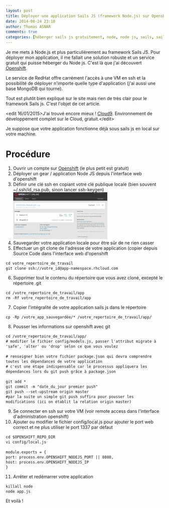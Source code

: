 ```yaml
---
layout: post
title: Déployer une application Sails JS (framework Node.js) sur Openshift - gratuit
date: 2014-08-24 23:10
author: Thomas ASNAR
comments: true
categories: [héberger sails js gratuitement, node, node js, sails, sails js openshift, Script, shell, ssh]
---
```

Je me mets à Node.js et plus particulièrement au framework Sails JS. Pour déployer mon application, il me fallait une solution robuste et un service gratuit qui puisse héberger du Node js.
C'est là que j'ai découvert <a href="https://www.openshift.com/" title="openshift">Openshift</a>.

Le service de RedHat offre carrément l'accès à une VM en ssh et la possibilité de déployer n'importe quelle type d'application (j'ai aussi une base MongoDB qui tourne).

Tout est plutôt bien expliqué sur le site mais rien de très clair pour le framework Sails js. C'est l'objet de cet article.

&lt;edit 16/01/2015&gt;J'ai trouvé encore mieux ! <a href="https://c9.io/">Cloud9</a>. Environnement de développement complet sur le Cloud, gratuit.&lt;/edit&gt;

Je suppose que votre application fonctionne déjà sous sails js en local sur votre machine.

# Procédure
1. Ouvrir un compte sur <a href="https://www.openshift.com/" title="openshift">Openshift</a> (le plus petit est gratuit)
2. Déployer un gear / application Node JS depuis l'interface web d'openshift
3. Définir une clé ssh en copiant votre clé publique locale (bien souvent ~/.ssh/id_rsa.pub, sinon lancer ssh-keygen)<a href="/wp-content/uploads/openshift.png"><img src="/wp-content/uploads/openshift-300x149.png" alt="openshift" /></a>
4. Sauvegarder votre application locale pour être sûr de ne rien casser
5. Effectuer un git clone de l'adresse de votre application (copier depuis Source Code dans l'interface web d'openshift

```
cd votre_repertoire_de_travail
git clone ssh://votre_id@app-namespace.rhcloud.com

```

6. Supprimer tout le contenu du répertoire que vous avez cloné, excepté le répertoire .git

```
cd /votre_repertoire_de_travail/app
rm -Rf votre_repertoire_de_travail/app
```

7. Copier l'intégralité de votre application sails js dans le répertoire

```
cp -Rp /votre_app_sauvegardée/* /votre_repertoire_de_travail/app/
```

8. Pousser les informations sur openshift avec git

```
cd /votre_repertoire_de_travail/app/
# modifier le fichier config/models.js, passer l'attribut migrate à 'safe', 'alter' ou 'drop' selon ce que vous voulez

# renseigner bien votre fichier package.json qui devra comprendre toutes les dépendances de votre application 
# c'est une étape indispensable car le processus appliquera les dépendances lors du git push grâce à package.json

git add *
git commit -m "date_du_jour premier push"
git push --set-upstream origin master
#par la suite un simple git push suffira pour pousser les modifications (ici on établit la relation origin master) 
```

9. Se connecter en ssh sur votre VM (voir remote access dans l'interface d'administration openshift)
10. Ajouter ou modifier le fichier config/local.js pour ajouter le port web correct et ne plus utiliser le port 1337 par défaut

```
cd $OPENSHIFT_REPO_DIR
vi config/local.js

module.exports = {
port: process.env.OPENSHIFT_NODEJS_PORT || 8080,
host: process.env.OPENSHIFT_NODEJS_IP
}
```

11. Arrêter et redémarrer votre application

```
killall node
node app.js
```


Et voilà !
